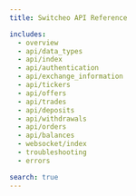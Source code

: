 ```yaml
---
title: Switcheo API Reference

includes:
  - overview
  - api/data_types
  - api/index
  - api/authentication
  - api/exchange_information
  - api/tickers
  - api/offers
  - api/trades
  - api/deposits
  - api/withdrawals
  - api/orders
  - api/balances
  - websocket/index
  - troubleshooting
  - errors

search: true
---
```

